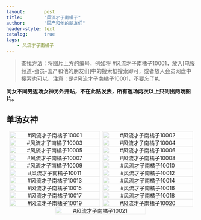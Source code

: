 ```yaml
---
layout:       post
title:        "风流才子南橘子"
author:       "国产和他的朋友们"
header-style: text
catalog:      true
tags:
    - 风流才子南橘子
---
```


> 查找方法：将图片上方的编号，例如将 #风流才子南橘子10001，放入[电报频道-会员-国产和他的朋友们]中的搜索框搜索即可，或者放入会员网盘中搜索也可以，注意：是#风流才子南橘子10001，不要忘了#。

**同女不同男返场女神另外开贴，不在此贴发表，所有返场两次以上只列出两场图片。**

## 单场女神

<div style="display: flex; justify-content: center;">
    <div style="position: relative; width: 48%; margin-right: 1%;">
        <img src="https://tanhuawanrenmigroup.top/fengliucaizinanjuzi/fengliucaizinanjuzi10001.jpg" style="width: 100%;"/>
        <div style="position: absolute; top: 0; left: 0; width: 100%; text-align: center; background-color: rgba(255, 255, 255, 0.7); font-size: 14px;">
            #风流才子南橘子10001
        </div>
    </div>
    <div style="position: relative; width: 48%;">
        <img src="https://tanhuawanrenmigroup.top/fengliucaizinanjuzi/fengliucaizinanjuzi10002.jpg" style="width: 100%;"/>
        <div style="position: absolute; top: 0; left: 0; width: 100%; text-align: center; background-color: rgba(255, 255, 255, 0.7); font-size: 14px;">
            #风流才子南橘子10002
        </div>
    </div>
</div>

<div style="display: flex; justify-content: center;">
    <div style="position: relative; width: 48%; margin-right: 1%;">
        <img src="https://tanhuawanrenmigroup.top/fengliucaizinanjuzi/fengliucaizinanjuzi10003.jpg" style="width: 100%;"/>
        <div style="position: absolute; top: 0; left: 0; width: 100%; text-align: center; background-color: rgba(255, 255, 255, 0.7); font-size: 14px;">
            #风流才子南橘子10003
        </div>
    </div>
    <div style="position: relative; width: 48%;">
        <img src="https://tanhuawanrenmigroup.top/fengliucaizinanjuzi/fengliucaizinanjuzi10004.jpg" style="width: 100%;"/>
        <div style="position: absolute; top: 0; left: 0; width: 100%; text-align: center; background-color: rgba(255, 255, 255, 0.7); font-size: 14px;">
            #风流才子南橘子10004
        </div>
    </div>
</div>

<div style="display: flex; justify-content: center;">
    <div style="position: relative; width: 48%; margin-right: 1%;">
        <img src="https://tanhuawanrenmigroup.top/fengliucaizinanjuzi/fengliucaizinanjuzi10005.jpg" style="width: 100%;"/>
        <div style="position: absolute; top: 0; left: 0; width: 100%; text-align: center; background-color: rgba(255, 255, 255, 0.7); font-size: 14px;">
            #风流才子南橘子10005
        </div>
    </div>
    <div style="position: relative; width: 48%;">
        <img src="https://tanhuawanrenmigroup.top/fengliucaizinanjuzi/fengliucaizinanjuzi10006.jpg" style="width: 100%;"/>
        <div style="position: absolute; top: 0; left: 0; width: 100%; text-align: center; background-color: rgba(255, 255, 255, 0.7); font-size: 14px;">
            #风流才子南橘子10006
        </div>
    </div>
</div>

<div style="display: flex; justify-content: center;">
    <div style="position: relative; width: 48%; margin-right: 1%;">
        <img src="https://tanhuawanrenmigroup.top/fengliucaizinanjuzi/fengliucaizinanjuzi10007.jpg" style="width: 100%;"/>
        <div style="position: absolute; top: 0; left: 0; width: 100%; text-align: center; background-color: rgba(255, 255, 255, 0.7); font-size: 14px;">
            #风流才子南橘子10007
        </div>
    </div>
    <div style="position: relative; width: 48%;">
        <img src="https://tanhuawanrenmigroup.top/fengliucaizinanjuzi/fengliucaizinanjuzi10008.jpg" style="width: 100%;"/>
        <div style="position: absolute; top: 0; left: 0; width: 100%; text-align: center; background-color: rgba(255, 255, 255, 0.7); font-size: 14px;">
            #风流才子南橘子10008
        </div>
    </div>
</div>

<div style="display: flex; justify-content: center;">
    <div style="position: relative; width: 48%; margin-right: 1%;">
        <img src="https://tanhuawanrenmigroup.top/fengliucaizinanjuzi/fengliucaizinanjuzi10009.jpg" style="width: 100%;"/>
        <div style="position: absolute; top: 0; left: 0; width: 100%; text-align: center; background-color: rgba(255, 255, 255, 0.7); font-size: 14px;">
            #风流才子南橘子10009
        </div>
    </div>
    <div style="position: relative; width: 48%;">
        <img src="https://tanhuawanrenmigroup.top/fengliucaizinanjuzi/fengliucaizinanjuzi10010.jpg" style="width: 100%;"/>
        <div style="position: absolute; top: 0; left: 0; width: 100%; text-align: center; background-color: rgba(255, 255, 255, 0.7); font-size: 14px;">
            #风流才子南橘子10010
        </div>
    </div>
</div>

<div style="display: flex; justify-content: center;">
    <div style="position: relative; width: 48%; margin-right: 1%;">
        <img src="https://tanhuawanrenmigroup.top/fengliucaizinanjuzi/fengliucaizinanjuzi10011.jpg" style="width: 100%;"/>
        <div style="position: absolute; top: 0; left: 0; width: 100%; text-align: center; background-color: rgba(255, 255, 255, 0.7); font-size: 14px;">
            #风流才子南橘子10011
        </div>
    </div>
    <div style="position: relative; width: 48%;">
        <img src="https://tanhuawanrenmigroup.top/fengliucaizinanjuzi/fengliucaizinanjuzi10012.jpg" style="width: 100%;"/>
        <div style="position: absolute; top: 0; left: 0; width: 100%; text-align: center; background-color: rgba(255, 255, 255, 0.7); font-size: 14px;">
            #风流才子南橘子10012
        </div>
    </div>
</div>

<div style="display: flex; justify-content: center;">
    <div style="position: relative; width: 48%; margin-right: 1%;">
        <img src="https://tanhuawanrenmigroup.top/fengliucaizinanjuzi/fengliucaizinanjuzi10013.jpg" style="width: 100%;"/>
        <div style="position: absolute; top: 0; left: 0; width: 100%; text-align: center; background-color: rgba(255, 255, 255, 0.7); font-size: 14px;">
            #风流才子南橘子10013
        </div>
    </div>
    <div style="position: relative; width: 48%;">
        <img src="https://tanhuawanrenmigroup.top/fengliucaizinanjuzi/fengliucaizinanjuzi10014.jpg" style="width: 100%;"/>
        <div style="position: absolute; top: 0; left: 0; width: 100%; text-align: center; background-color: rgba(255, 255, 255, 0.7); font-size: 14px;">
            #风流才子南橘子10014
        </div>
    </div>
</div>

<div style="display: flex; justify-content: center;">
    <div style="position: relative; width: 48%; margin-right: 1%;">
        <img src="https://tanhuawanrenmigroup.top/fengliucaizinanjuzi/fengliucaizinanjuzi10015.jpg" style="width: 100%;"/>
        <div style="position: absolute; top: 0; left: 0; width: 100%; text-align: center; background-color: rgba(255, 255, 255, 0.7); font-size: 14px;">
            #风流才子南橘子10015
        </div>
    </div>
    <div style="position: relative; width: 48%;">
        <img src="https://tanhuawanrenmigroup.top/fengliucaizinanjuzi/fengliucaizinanjuzi10016.jpg" style="width: 100%;"/>
        <div style="position: absolute; top: 0; left: 0; width: 100%; text-align: center; background-color: rgba(255, 255, 255, 0.7); font-size: 14px;">
            #风流才子南橘子10016
        </div>
    </div>
</div>

<div style="display: flex; justify-content: center;">
    <div style="position: relative; width: 48%; margin-right: 1%;">
        <img src="https://tanhuawanrenmigroup.top/fengliucaizinanjuzi/fengliucaizinanjuzi10017.jpg" style="width: 100%;"/>
        <div style="position: absolute; top: 0; left: 0; width: 100%; text-align: center; background-color: rgba(255, 255, 255, 0.7); font-size: 14px;">
            #风流才子南橘子10017
        </div>
    </div>
    <div style="position: relative; width: 48%;">
        <img src="https://tanhuawanrenmigroup.top/fengliucaizinanjuzi/fengliucaizinanjuzi10018.jpg" style="width: 100%;"/>
        <div style="position: absolute; top: 0; left: 0; width: 100%; text-align: center; background-color: rgba(255, 255, 255, 0.7); font-size: 14px;">
            #风流才子南橘子10018
        </div>
    </div>
</div>

<div style="display: flex; justify-content: center;">
    <div style="position: relative; width: 48%; margin-right: 1%;">
        <img src="https://tanhuawanrenmigroup.top/fengliucaizinanjuzi/fengliucaizinanjuzi10019.jpg" style="width: 100%;"/>
        <div style="position: absolute; top: 0; left: 0; width: 100%; text-align: center; background-color: rgba(255, 255, 255, 0.7); font-size: 14px;">
            #风流才子南橘子10019
        </div>
    </div>
    <div style="position: relative; width: 48%;">
        <img src="https://tanhuawanrenmigroup.top/fengliucaizinanjuzi/fengliucaizinanjuzi10020.jpg" style="width: 100%;"/>
        <div style="position: absolute; top: 0; left: 0; width: 100%; text-align: center; background-color: rgba(255, 255, 255, 0.7); font-size: 14px;">
            #风流才子南橘子10020
        </div>
    </div>
</div>

<div style="display: flex; justify-content: center;">
    <div style="position: relative; width: 48%; margin-right: 1%;">
        <img src="https://tanhuawanrenmigroup.top/fengliucaizinanjuzi/fengliucaizinanjuzi10021.jpg" style="width: 100%;"/>
        <div style="position: absolute; top: 0; left: 0; width: 100%; text-align: center; background-color: rgba(255, 255, 255, 0.7); font-size: 14px;">
            #风流才子南橘子10021
        </div>
    </div>

</div>